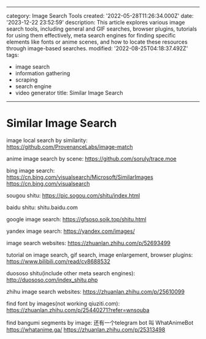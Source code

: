 ------
category: Image Search Tools
created: '2022-05-28T11:26:34.000Z'
date: '2023-12-22 23:52:59'
description: This article explores various image search tools, including general and
  GIF searches, browser plugins, tutorials for using them effectively, meta search
  engines for finding specific elements like fonts or anime scenes, and how to locate
  these resources through image-based searches.
modified: '2022-08-25T04:18:37.492Z'
tags:
- image search
- information gathering
- scraping
- search engine
- video generator
title: Similar Image Search
------

# Similar Image Search

image local search by similarity:
https://github.com/ProvenanceLabs/image-match

anime image search by scene:
https://github.com/soruly/trace.moe

bing image search:
https://cn.bing.com/visualsearch/Microsoft/SimilarImages
https://cn.bing.com/visualsearch

sougou shitu:
https://pic.sogou.com/shitu/index.html

baidu shitu:
shitu.baidu.com

google image search:
https://gfsoso.soik.top/shitu.html

yandex image search:
https://yandex.com/images/

image search websites:
https://zhuanlan.zhihu.com/p/52693499 

tutorial on image search, gif search, image enlargement, browser plugins:
https://www.bilibili.com/read/cv8688532

duososo shitu(include other meta search engines):
http://duososo.com/index_shitu.php

zhihu image search websites:
https://zhuanlan.zhihu.com/p/25610099

find font by images(not working qiuziti.com):
https://zhuanlan.zhihu.com/p/25440271?refer=wnsouba

find bangumi segments by image:
还有一个telegram bot 叫 WhatAnimeBot
https://whatanime.ga/
https://zhuanlan.zhihu.com/p/25313498
